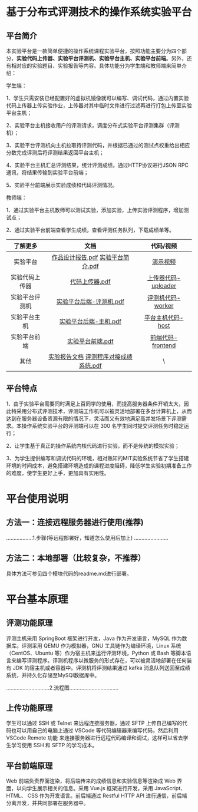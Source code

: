 # 基于分布式评测技术的操作系统实验平台
## 平台简介
本实验平台是一款简单便捷的操作系统课程实验平台，按照功能主要分为四个部分，**实验代码上传器、实验平台评测机、实验平台主机、实验平台前端**。另外，还有相对应的实验题目、实验报告等内容。具体功能分为学生端和教师端来简单介绍：

学生端：

1、学生只需安装已经配置好的虚拟机镜像就可以编写、调试代码，通过内置实验代码上传器上传实验作业，上传器对其中临时文件进行过滤再进行打包上传至实验平台主机；

2、实验平台主机接收用户的评测请求，调度分布式实验平台评测集群（评测机）；

3、实验平台评测机向主机拉取待评测代码，并根据已通过的测试点权重给出相应分数完成评测后将评测结果返回平台主机；

4、实验平台主机汇总评测结果，统计评测成绩，通过HTTP协议进行JSON RPC通讯，将结果传输到实验平台前端；

5、实验平台前端展示实验成绩和代码评测情况。

教师端：

1、通过实验平台主机教师可以测试实验，添加实验，上传实验评测程序，增加测试点；

2、通过实验平台前端查看学生成绩，查看评测任务队列，下载成绩单等。

| 了解更多 | 文档 | 代码/视频 |
| :----: | :----: | :----:|
| 实验平台 | [作品设计报告.pdf](./Documentation/Experimental%20Platform%20Design%20Document/%E4%BD%9C%E5%93%81%E8%AE%BE%E8%AE%A1%E6%8A%A5%E5%91%8A.pdf)    [实验平台简介.pdf](./Documentation/Experimental%20Platform%20Design%20Document/%E6%96%87%E6%A1%A3_%E5%AE%9E%E9%AA%8C%E5%B9%B3%E5%8F%B0%E7%AE%80%E4%BB%8B.pdf)| [演示视频](./Documentation/%E6%BC%94%E7%A4%BA%E8%A7%86%E9%A2%91.mp4.zip) |
| 实验代码上传器 |[代码上传器.pdf](./Documentation/Experimental%20Platform%20Design%20Document/%E4%BB%A3%E7%A0%81%E4%B8%8A%E4%BC%A0%E5%99%A8.pdf)|[上传器代码-uploader](./platform-code/uploader/)|
|实验平台评测机|[实验平台后端-评测机.pdf](./Documentation/Experimental%20Platform%20Design%20Document/%E5%AE%9E%E9%AA%8C%E5%B9%B3%E5%8F%B0%E5%90%8E%E7%AB%AF-%E8%AF%84%E6%B5%8B%E6%9C%BA.pdf)|[评测机代码-worker](./platform-code/worker/)|
| 实验平台主机 |[实验平台后端-主机.pdf](./Documentation/Experimental%20Platform%20Design%20Document/%E5%AE%9E%E9%AA%8C%E5%B9%B3%E5%8F%B0%E5%90%8E%E7%AB%AF-%E4%B8%BB%E6%9C%BA.pdf)|[平台主机代码-host](./platform-code/host/)|
| 实验平台前端 |[实验平台前端.pdf](./Documentation/Experimental%20Platform%20Design%20Document/%E5%AE%9E%E9%AA%8C%E5%B9%B3%E5%8F%B0%E5%89%8D%E7%AB%AF.pdf)|[前端代码-frontend](./platform-code/frontend/)|
|其他|[实验报告文档](./Documentation/Experimental%20topic%20guide%20book/)  [评测程序对接成绩系统.pdf](./Documentation/Experimental%20Platform%20Design%20Document/%E8%AF%84%E6%B5%8B%E7%A8%8B%E5%BA%8F%E5%AF%B9%E6%8E%A5%E6%88%90%E7%BB%A9%E7%B3%BB%E7%BB%9F%EF%BC%88%E4%B8%BB%E6%9C%BA%EF%BC%89.pdf)| \ |


## 平台特点
1、由于实验平台需要同时满足上百同学的使用，而提高服务器条件开销太大，因此特采用分布式评测技术，评测端工作机可以被灵活地部署在多台计算机上，从而达到在服务器设备资源有限的情况下，灵活而又有效地满足高并发场景下评测需求。本操作系统实验平台的评测端可以在 300 名学生同时提交评测任务时稳定运行；

2、让学生基于真正的操作系统内核代码进行实验，而不是传统的模拟实验；

3、为学生提供编写和调试代码的环境，相对熟知的MIT实验系统节省了学生搭建环境的时间成本，避免搭建环境造成的课程进度阻碍，降低学生实验初期准备工作的难度，使学生更好上手，更加具有实用性。

# 平台使用说明
## 方法一：连接远程服务器进行使用(推荐)


..................1.步骤(等远程部署好，知道怎么使用后加上) .......................



## 方法二：本地部署（比较复杂，不推荐）
具体方法可参见四个模块代码的readme.md进行部署。

# 平台基本原理

## 评测功能原理
评测主机采用 SpringBoot 框架进行开发，Java 作为开发语言，MySQL 作为数据库。评测采用 QEMU 作为模拟器，GNU 工具链作为编译环境，Linux 系统（CentOS、Ubuntu 等）作为宿主机来运行评测环境，Python 或 Bash 等脚本语言来编写评测程序。评测机程序以微服务的形式存在，可以被灵活地部署在任何装有 JDK 的宿主机或者容器中。评测机将评测结果通过 kafka 消息队列送回至成绩系统，并持久化存储至MySQl数据库中。

.............................2.流程图.................................
## 上传功能原理
学生可以通过 SSH 或 Telnet 来远程连接服务器，通过 SFTP 上传自己编写的代码也可以用自己的电脑上通过 VSCode 等代码编辑器来编写代码，然后利用 VSCode Remote 功能 来连接服务器进行远程代码编译和调试，这样可以省去学生学习使用 SSH 和 SFTP 的学习成本。

## 平台前端原理
Web 前端负责界面渲染，将后端传来的成绩信息和实验信息等渲染成 Web 界面，以向学生展示相关的信息。采用 Vue.js 框架进行开发，采用 JavaScript、 HTML、 CSS 作为开发语言。前后端通过 Restful HTTP API 进行通信，前后端分离开发，并共同部署在服务器中。